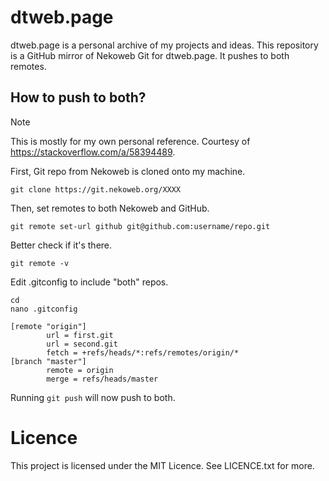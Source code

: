 # dtweb.page
dtweb.page is a personal archive of my projects and ideas. This repository is a GitHub mirror of Nekoweb Git for dtweb.page. It pushes to both remotes.

## How to push to both?

> [!note]
> This is mostly for my own personal reference.
> Courtesy of https://stackoverflow.com/a/58394489.

First, Git repo from Nekoweb is cloned onto my machine.
```
git clone https://git.nekoweb.org/XXXX
```

Then, set remotes to both Nekoweb and GitHub. 
```
git remote set-url github git@github.com:username/repo.git
```

Better check if it's there.
```
git remote -v
```

Edit .gitconfig to include "both" repos.
```
cd
nano .gitconfig
```

```
[remote "origin"]
        url = first.git
        url = second.git
        fetch = +refs/heads/*:refs/remotes/origin/*
[branch "master"]
        remote = origin
        merge = refs/heads/master
```

Running `git push` will now push to both.

# Licence

This project is licensed under the MIT Licence. See LICENCE.txt for more.